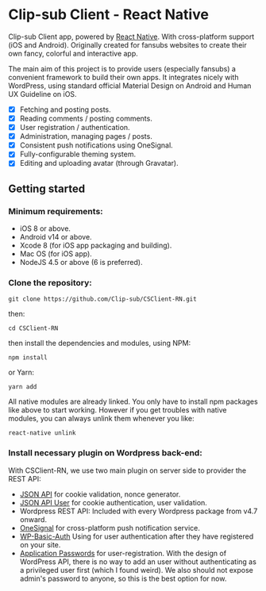# Clip-sub Client - React Native

Clip-sub Client app, powered by [React Native](https://facebook.github.io/react-native/). With cross-platform support (iOS and Android). Originally created for fansubs websites to create their own fancy, colorful and interactive app.

The main aim of this project is to provide users (especially fansubs) a convenient framework to build their own apps. It integrates nicely with WordPress, using standard official Material Design on Android and Human UX Guideline on iOS.

- [x] Fetching and posting posts.
- [x] Reading comments / posting comments.
- [x] User registration / authentication.
- [x] Administration, managing pages / posts.
- [x] Consistent push notifications using OneSignal.
- [x] Fully-configurable theming system.
- [x] Editing and uploading avatar (through Gravatar).

## Getting started

### Minimum requirements:

- iOS 8 or above.
- Android v14 or above.
- Xcode 8 (for iOS app packaging and building).
- Mac OS (for iOS app).
- NodeJS 4.5 or above (6 is preferred).

### Clone the repository:

`git clone https://github.com/Clip-sub/CSClient-RN.git`

then:

`cd CSClient-RN`

then install the dependencies and modules, using NPM:

`npm install`

or Yarn:

`yarn add`

All native modules are already linked. You only have to install npm packages like above to start working. However if you get troubles with native modules, you can always unlink them whenever you like:

`react-native unlink`

### Install necessary plugin on Wordpress back-end:

With CSClient-RN, we use two main plugin on server side to provider the REST API:

- [JSON API](https://wordpress.org/plugins/json-api/) for cookie validation, nonce generator.
- [JSON API User](https://wordpress.org/plugins/json-api-user/) for cookie authentication, user validation.
- Wordpress REST API: Included with every Wordpress package from v4.7 onward.
- [OneSignal](https://wordpress.org/plugins/onesignal-free-web-push-notifications/) for cross-platform push notification service.
- [WP-Basic-Auth](https://wordpress.org/plugins/wp-basic-auth/) Using for user authentication after they have registered on your site.
- [Application Passwords](https://wordpress.org/plugins/application-passwords/) for user-registration. With the design of WordPress API, there is no way to add an user without authenticating as a privileged user first (which I found weird). We also should not expose admin's password to anyone, so this is the best option for now.
